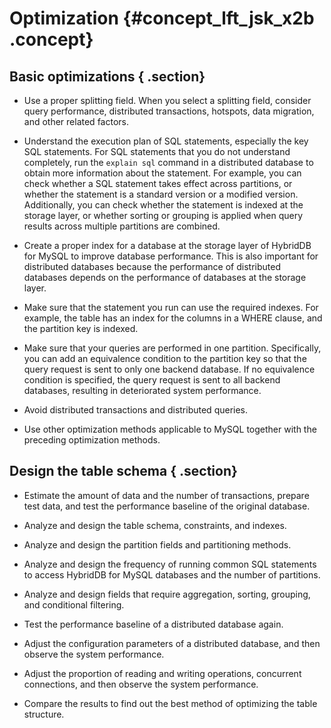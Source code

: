 # Optimization {#concept_lft_jsk_x2b .concept}

## Basic optimizations { .section}

-   Use a proper splitting field. When you select a splitting field, consider query performance, distributed transactions, hotspots, data migration, and other related factors.
-   Understand the execution plan of SQL statements, especially the key SQL statements. For SQL statements that you do not understand completely, run the `explain sql` command in a distributed database to obtain more information about the statement. For example, you can check whether a SQL statement takes effect across partitions, or whether the statement is a standard version or a modified version. Additionally, you can check whether the statement is indexed at the storage layer, or whether sorting or grouping is applied when query results across multiple partitions are combined.
-   Create a proper index for a database at the storage layer of HybridDB for MySQL to improve database performance. This is also important for distributed databases because the performance of distributed databases depends on the performance of databases at the storage layer.
-   Make sure that the statement you run can use the required indexes. For example, the table has an index for the columns in a WHERE clause, and the partition key is indexed.
-   Make sure that your queries are performed in one partition. Specifically, you can add an equivalence condition to the partition key so that the query request is sent to only one backend database. If no equivalence condition is specified, the query request is sent to all backend databases, resulting in deteriorated system performance.

-   Avoid distributed transactions and distributed queries.
-   Use other optimization methods applicable to MySQL together with the preceding optimization methods.

## Design the table schema { .section}

-   Estimate the amount of data and the number of transactions, prepare test data, and test the performance baseline of the original database.
-   Analyze and design the table schema, constraints, and indexes.
-   Analyze and design the partition fields and partitioning methods.

-   Analyze and design the frequency of running common SQL statements to access HybridDB for MySQL databases and the number of partitions.
-   Analyze and design fields that require aggregation, sorting, grouping, and conditional filtering.
-   Test the performance baseline of a distributed database again.
-   Adjust the configuration parameters of a distributed database, and then observe the system performance.
-   Adjust the proportion of reading and writing operations, concurrent connections, and then observe the system performance.
-   Compare the results to find out the best method of optimizing the table structure.


